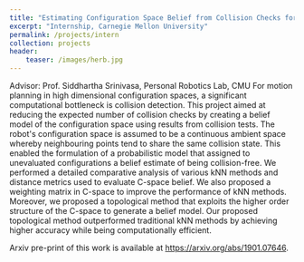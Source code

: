 ```yaml
---
title: "Estimating Configuration Space Belief from Collision Checks for Motion Planning"
excerpt: "Internship, Carnegie Mellon University"
permalink: /projects/intern
collection: projects
header:
    teaser: /images/herb.jpg
---
```


Advisor: Prof. Siddhartha Srinivasa, Personal Robotics Lab, CMU
For motion planning in high dimensional configuration spaces, a significant computational bottleneck is collision detection. This project aimed at reducing the expected number of collision checks by creating a belief model of the configuration space using results from collision tests. The robot's configuration space is assumed to be a continuous ambient space whereby neighbouring points tend to share the same collision state. This enabled the formulation of a probabilistic model that assigned to unevaluated configurations a belief estimate of being collision-free. We performed a detailed comparative analysis of various kNN methods and distance metrics used to evaluate C-space belief. We also proposed a weighting matrix in C-space to improve the performance of kNN methods. Moreover, we proposed a topological method that exploits the higher order structure of the C-space to generate a belief model. Our proposed topological method outperformed traditional kNN methods by achieving higher accuracy while being  computationally efficient. 

Arxiv pre-print of this work is available at <a href="https://arxiv.org/abs/1901.07646">https://arxiv.org/abs/1901.07646</a>.